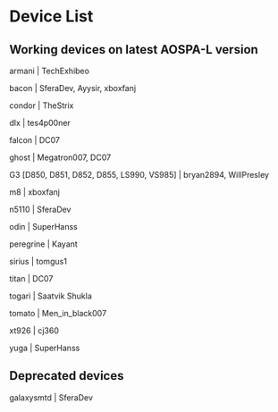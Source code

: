 # Device List #

## Working devices on latest AOSPA-L version ##

armani | TechExhibeo

bacon | SferaDev, Ayysir, xboxfanj

condor | TheStrix

dlx | tes4p00ner

falcon | DC07

ghost | Megatron007, DC07

G3 [D850, D851, D852, D855, LS990, VS985] | bryan2894, WillPresley

m8 | xboxfanj

n5110 | SferaDev

odin | SuperHanss

peregrine | Kayant

sirius | tomgus1

titan | DC07

togari | Saatvik Shukla

tomato | Men_in_black007

xt926 | cj360

yuga | SuperHanss

## Deprecated devices ##

galaxysmtd | SferaDev
